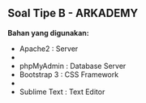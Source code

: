 <h2>Soal Tipe B - ARKADEMY</h2>

<b>Bahan yang digunakan:</b>

<ul>
  <li>Apache2 : Server<li>
  <li>phpMyAdmin : Database Server</li>
  <li>Bootstrap 3 : CSS Framework<li>
  <li>Sublime Text : Text Editor</li>
</ul>
